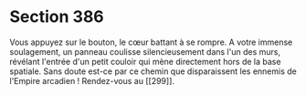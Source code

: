 # Section 386

Vous appuyez sur le bouton, le cœur battant à se rompre. A votre immense soulagement, un panneau coulisse silencieusement dans l'un des murs, révélant l'entrée d'un petit couloir qui mène directement hors de la base spatiale. Sans doute est-ce par ce chemin que disparaissent les ennemis de l'Empire arcadien ! Rendez-vous au [[299]].